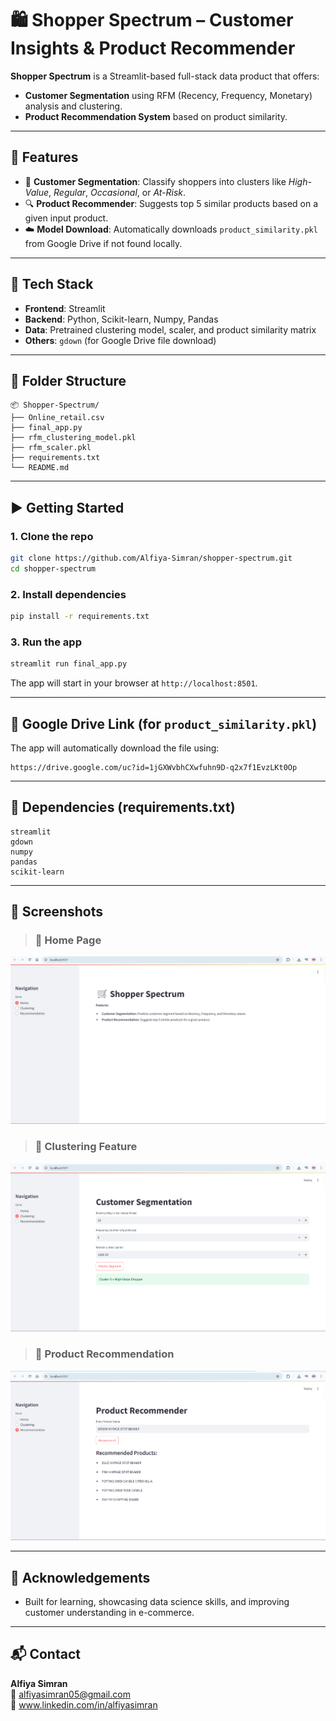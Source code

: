 
# 🛍️ Shopper Spectrum – Customer Insights & Product Recommender

**Shopper Spectrum** is a Streamlit-based full-stack data product that offers:
- **Customer Segmentation** using RFM (Recency, Frequency, Monetary) analysis and clustering.
- **Product Recommendation System** based on product similarity.

---

## 🚀 Features

- 🎯 **Customer Segmentation**: Classify shoppers into clusters like *High-Value*, *Regular*, *Occasional*, or *At-Risk*.
- 🔍 **Product Recommender**: Suggests top 5 similar products based on a given input product.
- ☁️ **Model Download**: Automatically downloads `product_similarity.pkl` from Google Drive if not found locally.

---

## 🧩 Tech Stack

- **Frontend**: Streamlit
- **Backend**: Python, Scikit-learn, Numpy, Pandas
- **Data**: Pretrained clustering model, scaler, and product similarity matrix
- **Others**: `gdown` (for Google Drive file download)

---

## 📁 Folder Structure

```
📦 Shopper-Spectrum/
├── Online_retail.csv
├── final_app.py
├── rfm_clustering_model.pkl
├── rfm_scaler.pkl
├── requirements.txt
└── README.md
```

---

## ▶️ Getting Started

### 1. Clone the repo

```bash
git clone https://github.com/Alfiya-Simran/shopper-spectrum.git
cd shopper-spectrum
```

### 2. Install dependencies

```bash
pip install -r requirements.txt
```

### 3. Run the app

```bash
streamlit run final_app.py
```

The app will start in your browser at `http://localhost:8501`.

---

## 🔗 Google Drive Link (for `product_similarity.pkl`)

The app will automatically download the file using:

```
https://drive.google.com/uc?id=1jGXWvbhCXwfuhn9D-q2x7f1EvzLKt0Op
```

---

## 📌 Dependencies (requirements.txt)

```
streamlit
gdown
numpy
pandas
scikit-learn
```

---

## 📸 Screenshots

> ### 🔹 Home Page
![Home Page](Home.png)

> ### 🔹 Clustering Feature
![Clustering Feature](Clustering.png)

> ### 🔹 Product Recommendation
![Product Recommendation](Recommendation.png)

---

## 🙌 Acknowledgements

- Built for learning, showcasing data science skills, and improving customer understanding in e-commerce.

---

## 📬 Contact

**Alfiya Simran**  
📧 alfiyasimran05@gmail.com  
🔗 www.linkedin.com/in/alfiyasimran
